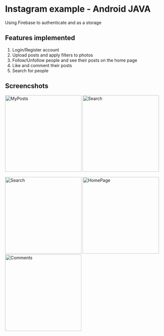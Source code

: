 # Instagram example - Android JAVA
Using Firebase to authenticate and as a storage

## Features implemented
1. Login/Register account
2. Upload posts and apply filters to photos
3. Follow/Unfollow people and see their posts on the home page
4. Like and comment their posts
5. Search for people

## Screencshots
<img width="250" alt="MyPosts" src="https://i.imgur.com/LLBAZRh.png"/> <img width="250" alt="Search" src="https://i.imgur.com/WxcdM0K.png"/>

<img width="250" alt="Search" src="https://i.imgur.com/mLWpqlS.png"/>
<img width="250" alt="HomePage" src="https://i.imgur.com/WxcdM0K.png"/> <img width="250" alt="Comments" src="https://i.imgur.com/P8WMpLH.png"/>


